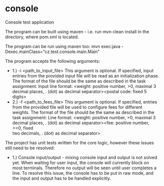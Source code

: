 # console
Console test application

The program can be built using maven - i.e. run
mvn clean install 
in the directory, where pom.xml is located.

The program can be run using maven too:
mvn exec:java -Dexec.mainClass="cz.test.console.main.Main"

The program accepts the following arguments:
* 1.) -i <path_to_input_file> 
    This argument is optional. If specified, input entries from the provided input file will be read as an initialization phase.
    The format of the file should be the same as described in the task assignment:
    Input line format:
    <weight: positive number, >0, maximal 3 decimal places, . (dot) as decimal separator><space><postal code: fixed 5 digits> 
* 2.) -f <path_to_fees_file>
    This argument is optional. If specified, entries from the provided file will be used to configure fees for different weights.
    The  format of the file should be the same as described in the task assignment:
    Line format:
    <weight: positive number, >0, maximal 3 decimal places, . (dot) as decimal separator><space><fee: positive number, >=0, fixed     
      two decimals, . (dot) as decimal separator> 
      
The project has unit tests written for the core logic, however these issues still need to be resolved:
* 1.) Console input/output - mixing console input and output is not solved yet. When waiting for user input, the console will currently block on most terminals. Therefore no output will be seen until user completes a line. To resolve this issue, the console has to be put in raw mode, and the input and output has to be handled explicitly.
